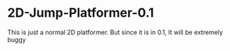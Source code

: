 # 2D-Jump-Platformer-0.1
This is just a normal 2D platformer. But since it is in 0.1, It will be extremely buggy
